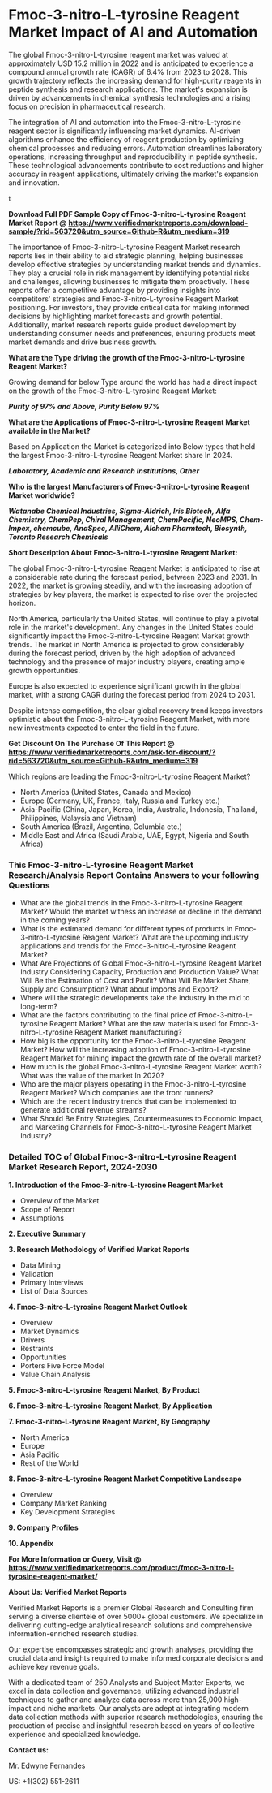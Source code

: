 <meta name="title" content="Global Fmoc-3-nitro-L-tyrosine Reagent Market Impact of AI and Automation"><meta name="description" content="The global Fmoc-3-nitro-L-tyrosine reagent market was valued at approximately USD 15.2 million in 2022 and is anticipated to experience a compound annual growth rate ("><meta name="title" content="Fmoc-3-nitro-L-tyrosine Reagent Market Size, Share, Scope, Trends, Growth, Opportunities, Analysis, Forecast"><h1>Fmoc-3-nitro-L-tyrosine Reagent Market Impact of AI and Automation</h1><p>The global Fmoc-3-nitro-L-tyrosine reagent market was valued at approximately USD 15.2 million in 2022 and is anticipated to experience a compound annual growth rate (CAGR) of 6.4% from 2023 to 2028. This growth trajectory reflects the increasing demand for high-purity reagents in peptide synthesis and research applications. The market's expansion is driven by advancements in chemical synthesis technologies and a rising focus on precision in pharmaceutical research.</p><p>The integration of AI and automation into the Fmoc-3-nitro-L-tyrosine reagent sector is significantly influencing market dynamics. AI-driven algorithms enhance the efficiency of reagent production by optimizing chemical processes and reducing errors. Automation streamlines laboratory operations, increasing throughput and reproducibility in peptide synthesis. These technological advancements contribute to cost reductions and higher accuracy in reagent applications, ultimately driving the market's expansion and innovation.</p>t</p><p id="" class=""><strong>Download Full PDF Sample Copy of Fmoc-3-nitro-L-tyrosine Reagent Market Report @ <a href="https://www.verifiedmarketreports.com/download-sample/?rid=563720&utm_source=Github-R&utm_medium=319" target="_blank">https://www.verifiedmarketreports.com/download-sample/?rid=563720&utm_source=Github-R&utm_medium=319</a></strong></p><p>The importance of&nbsp;Fmoc-3-nitro-L-tyrosine Reagent Market research reports lies in their ability to aid strategic planning, helping businesses develop effective strategies by understanding market trends and dynamics. They play a crucial role in risk management by identifying potential risks and challenges, allowing businesses to mitigate them proactively. These reports offer a competitive advantage by providing insights into competitors' strategies and Fmoc-3-nitro-L-tyrosine Reagent Market positioning. For investors, they provide critical data for making informed decisions by highlighting market forecasts and growth potential. Additionally, market research reports guide product development by understanding consumer needs and preferences, ensuring products meet market demands and drive business growth.</p><p><strong>What are the&nbsp;Type driving the growth of the Fmoc-3-nitro-L-tyrosine Reagent Market?</strong></p><p id="" class="">Growing demand for below Type around the world has had a direct impact on the growth of the Fmoc-3-nitro-L-tyrosine Reagent Market:</p><em><strong>Purity of 97% and Above, Purity Below 97%</strong></em></p><strong>What are the&nbsp;Applications&nbsp;of Fmoc-3-nitro-L-tyrosine Reagent Market available in the Market?</strong></p><p id="" class="">Based on Application the Market is categorized into Below types that held the largest Fmoc-3-nitro-L-tyrosine Reagent Market share In 2024.</p><em><strong>Laboratory, Academic and Research Institutions, Other</strong></em></p><strong>Who is the largest Manufacturers of Fmoc-3-nitro-L-tyrosine Reagent Market worldwide?</strong></p><p><em><strong>Watanabe Chemical Industries, Sigma-Aldrich, Iris Biotech, Alfa Chemistry, ChemPep, Chiral Management, ChemPacific, NeoMPS, Chem-Impex, chemcube, AnaSpec, AlliChem, Alchem Pharmtech, Biosynth, Toronto Research Chemicals</strong></em></p><p id="" class=""><strong>Short Description About Fmoc-3-nitro-L-tyrosine Reagent Market:</strong></p><p>The global Fmoc-3-nitro-L-tyrosine Reagent Market is anticipated to rise at a considerable rate during the forecast period, between 2023 and 2031. In 2022, the market is growing steadily, and with the increasing adoption of strategies by key players, the market is expected to rise over the projected horizon.</p><p>North America, particularly the United States, will continue to play a pivotal role in the market's development. Any changes in the United States could significantly impact the Fmoc-3-nitro-L-tyrosine Reagent Market growth trends. The market in North America is projected to grow considerably during the forecast period, driven by the high adoption of advanced technology and the presence of major industry players, creating ample growth opportunities.</p><p>Europe is also expected to experience significant growth in the global market, with a strong CAGR during the forecast period from 2024 to 2031.</p><p>Despite intense competition, the clear global recovery trend keeps investors optimistic about the Fmoc-3-nitro-L-tyrosine Reagent Market, with more new investments expected to enter the field in the future.</p><p id="" class=""><strong>Get Discount On The Purchase Of This Report @ <a href="https://www.verifiedmarketreports.com/ask-for-discount/?rid=563720&utm_source=Github-R&utm_medium=319" target="_blank">https://www.verifiedmarketreports.com/ask-for-discount/?rid=563720&utm_source=Github-R&utm_medium=319</a></strong></p>Which regions are leading the Fmoc-3-nitro-L-tyrosine Reagent Market?</p><ul><li>North America (United States, Canada and Mexico)</li><li>Europe (Germany, UK, France, Italy, Russia and Turkey etc.)</li><li>Asia-Pacific (China, Japan, Korea, India, Australia, Indonesia, Thailand, Philippines, Malaysia and Vietnam)</li><li>South America (Brazil, Argentina, Columbia etc.)</li><li>Middle East and Africa (Saudi Arabia, UAE, Egypt, Nigeria and South Africa)</li></ul><h3 id="" class="">This Fmoc-3-nitro-L-tyrosine Reagent Market Research/Analysis Report Contains Answers to your following Questions</h3><ul><li>What are the global trends in the Fmoc-3-nitro-L-tyrosine Reagent Market? Would the market witness an increase or decline in the demand in the coming years?</li><li>What is the estimated demand for different types of products in Fmoc-3-nitro-L-tyrosine Reagent Market? What are the upcoming industry applications and trends for the Fmoc-3-nitro-L-tyrosine Reagent Market?</li><li>What Are Projections of Global Fmoc-3-nitro-L-tyrosine Reagent Market Industry Considering Capacity, Production and Production Value? What Will Be the Estimation of Cost and Profit? What Will Be Market Share, Supply and Consumption? What about imports and Export?</li><li>Where will the strategic developments take the industry in the mid to long-term?</li><li>What are the factors contributing to the final price of Fmoc-3-nitro-L-tyrosine Reagent Market? What are the raw materials used for Fmoc-3-nitro-L-tyrosine Reagent Market manufacturing?</li><li>How big is the opportunity for the Fmoc-3-nitro-L-tyrosine Reagent Market? How will the increasing adoption of Fmoc-3-nitro-L-tyrosine Reagent Market for mining impact the growth rate of the overall market?</li><li>How much is the global Fmoc-3-nitro-L-tyrosine Reagent Market worth? What was the value of the market In 2020?</li><li>Who are the major players operating in the Fmoc-3-nitro-L-tyrosine Reagent Market? Which companies are the front runners?</li><li>Which are the recent industry trends that can be implemented to generate additional revenue streams?</li><li>What Should Be Entry Strategies, Countermeasures to Economic Impact, and Marketing Channels for Fmoc-3-nitro-L-tyrosine Reagent Market Industry?</li></ul><h3 id="" class="">Detailed TOC of Global Fmoc-3-nitro-L-tyrosine Reagent Market Research Report, 2024-2030</h3><p id="" class=""><strong>1. Introduction of the Fmoc-3-nitro-L-tyrosine Reagent Market</strong></p><ul><li>Overview of the Market</li><li>Scope of Report</li><li>Assumptions</li></ul><p id="" class=""><strong>2. Executive Summary</strong></p><p id="" class=""><strong>3. Research Methodology of Verified Market Reports</strong></p><ul><li>Data Mining</li><li>Validation</li><li>Primary Interviews</li><li>List of Data Sources</li></ul><p id="" class=""><strong>4. Fmoc-3-nitro-L-tyrosine Reagent Market Outlook</strong></p><ul><li>Overview</li><li>Market Dynamics</li><li>Drivers</li><li>Restraints</li><li>Opportunities</li><li>Porters Five Force Model</li><li>Value Chain Analysis</li></ul><p id="" class=""><strong>5. Fmoc-3-nitro-L-tyrosine Reagent Market, By Product</strong></p><p id="" class=""><strong>6. Fmoc-3-nitro-L-tyrosine Reagent Market, By Application</strong></p><p id="" class=""><strong>7. Fmoc-3-nitro-L-tyrosine Reagent Market, By Geography</strong></p><ul><li>North America</li><li>Europe</li><li>Asia Pacific</li><li>Rest of the World</li></ul><p id="" class=""><strong>8. Fmoc-3-nitro-L-tyrosine Reagent Market Competitive Landscape</strong></p><ul><li>Overview</li><li>Company Market Ranking</li><li>Key Development Strategies</li></ul><p id="" class=""><strong>9. Company Profiles</strong></p><p id="" class=""><strong>10. Appendix</strong></p><p id="" class=""><strong>For More Information or Query, Visit @ <a href="https://www.verifiedmarketreports.com/product/fmoc-3-nitro-l-tyrosine-reagent-market/" target="_blank">https://www.verifiedmarketreports.com/product/fmoc-3-nitro-l-tyrosine-reagent-market/</a></strong></p><p id="" class=""><strong>About Us: Verified Market Reports</strong></p><p id="" class="">Verified Market Reports is a premier Global Research and Consulting firm serving a diverse clientele of over 5000+ global customers. We specialize in delivering cutting-edge analytical research solutions and comprehensive information-enriched research studies.</p><p id="" class="">Our expertise encompasses strategic and growth analyses, providing the crucial data and insights required to make informed corporate decisions and achieve key revenue goals.</p><p id="" class="">With a dedicated team of 250 Analysts and Subject Matter Experts, we excel in data collection and governance, utilizing advanced industrial techniques to gather and analyze data across more than 25,000 high-impact and niche markets. Our analysts are adept at integrating modern data collection methods with superior research methodologies, ensuring the production of precise and insightful research based on years of collective experience and specialized knowledge.</p><p id="" class=""><strong>Contact us:</strong></p><p id="" class="">Mr. Edwyne Fernandes</p><p id="" class="">US: +1(302) 551-2611</p>
